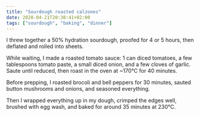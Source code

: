 ```yaml
---
title: "Sourdough roasted calzones"
date: 2020-04-21T20:38:41+02:00
tags: ["sourdough", "baking", "dinner"]
---
```


I threw together a 50% hydration sourdough, proofed for 4 or 5 hours, then deflated and rolled into sheets.

While waiting, I made a roasted tomato sauce: 1 can diced tomatoes, a few tablespoons tomato paste, a small diced onion, and a few cloves of garlic. Saute until reduced, then roast in the oven at ~170℃ for 40 minutes.

Before prepping, I roasted brocoli and bell peppers for 30 minutes, sauted button mushrooms and onions, and seasoned everything.

Then I wrapped everything up in my dough, crimped the edges well, brushed with egg wash, and baked for around 35 minutes at 230℃.
